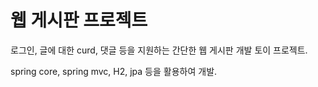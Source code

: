 # 웹 게시판 프로젝트

로그인, 글에 대한 curd, 댓글 등을 지원하는 간단한 웹 게시판 개발 토이 프로젝트.

spring core, spring mvc, H2, jpa 등을 활용하여 개발.
